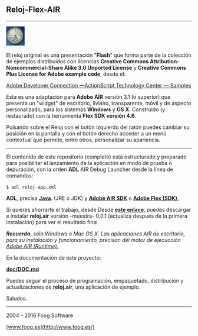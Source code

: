 ## Reloj-Flex-AIR 

***
![Reloj](https://github.com/fooghub/Reloj-Flex-AIR/blob/master/doc/img/icono_DOC_50.png "Reloj")

El reloj original es una presentación "**Flash**" que forma parte de la colección de ejemplos distribuidos con licencias **Creative Commons Attribution-Noncommercial-Share Alike 3.0 Unported License** y **Creative Commons Plus License for Adobe example code**, desde el:

[Adobe Developer Connection —ActionScript Technology Center — Samples](http://www.adobe.com/devnet/actionscript/samples/time_2.html)


Esta es una adaptación para **Adobe AIR** versión 3.1 (o superior) que presenta un "widget" de escritorio, liviano, transparente, móvil y de aspecto personalizado, para los sistemas **Windows** y  **OS X**. Construido (y restaurado) con la herramienta **Flex SDK versión 4.6**.

Pulsando sobre el Reloj con el botón izquierdo del ratón puedes cambiar su posición en la pantalla y con el botón derecho acceder a un menú contextual que permite, entre otros, personalizar su apariencia.

***

El contenido de este repositorio (completo) está estructurado y preparado para posibilitar el lanzamiento de la aplicación en modo de prueba o depuración, con la orden **ADL** AIR Debug Launcher desde la línea de comandos:

```
$ adl reloj-app.xml
```

**ADL**, precisa [**Java**](http://www.oracle.com/technetwork/java/javase/downloads/ "Java - downloads").
 (JRE o JDK) y [**Adobe AIR SDK**](http://www.adobe.com/devnet/air/air-sdk-download.html "Adobe AIR SDK") o [**Adobe Flex (SDK)**.](http://www.adobe.com/devnet/flex/flex-sdk-download.html "Adobe Flex (SDK)")

Si quieres ahorrarte el trabajo, desde Desde [**este enlace**](http://www.foog.es/download/air/reloj/installer/app/reloj.air "reloj.air 0.0.1"),  puedes descargar e instalar **reloj.air** versión -muestra- 0.0.1 (actualiza después de la primera instalación) para ver el resultado final.

***Recuerda***, *sólo Windows o Mac OS X. Las aplicaciones AIR de escritorio, para su instalación y funcionamiento, precisan del motor de ejecucción [Adobe AIR (Runtime).](https://get.adobe.com/es/air/ "Adobe AIR")*  

En la documentación de este proyecto:

[**doc/DOC.md**](https://github.com/fooghub/Reloj-Flex-AIR/blob/master/doc/DOC.md "Documentación")

Puedes seguir el proceso de programación, empaquetado, distribución y actualizaciones de **reloj.air**, una aplicación de ejemplo.

Saludos.

****

2004 - 2016 Foog.Software

[www.foog.es](http://www.foog.es/)
